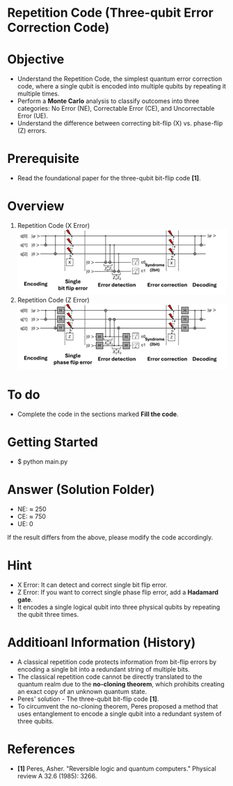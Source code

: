 # Repetition Code (Three-qubit Error Correction Code)

# Objective
- Understand the Repetition Code, the simplest quantum error correction code, where a single qubit is encoded into multiple qubits by repeating it multiple times.
- Perform a **Monte Carlo** analysis to classify outcomes into three categories: No Error (NE), Correctable Error (CE), and Uncorrectable Error (UE).
- Understand the difference between correcting bit-flip (X) vs. phase-flip (Z) errors.

# Prerequisite
- Read the foundational paper for the three-qubit bit-flip code **[1]**.

# Overview
1) Repetition Code (X Error)
![Overview_Bit_Error](images/Overview_Bit_Error.png)
2) Repetition Code (Z Error)
![Overview_Phase_Error](images/Overview_Phase_Error.png)

# To do
- Complete the code in the sections marked **Fill the code**.

# Getting Started
- $ python main.py

# Answer (Solution Folder)
- NE: ≈ 250
- CE: ≈ 750
- UE: 0

If the result differs from the above, please modify the code accordingly.

# Hint
- X Error: It can detect and correct single bit flip error.
- Z Error: If you want to correct single phase flip error, add a **Hadamard gate**.
- It encodes a single logical qubit into three physical qubits by repeating the qubit three times.

# Additioanl Information (History)
- A classical repetition code protects information from bit-flip errors by encoding a single bit into a redundant string of multiple bits.
- The classical repetition code cannot be directly translated to the quantum realm due to the **no-cloning theorem**, which prohibits creating an exact copy of an unknown quantum state.
- Peres' solution - The three-qubit bit-flip code **[1]**.
- To circumvent the no-cloning theorem, Peres proposed a method that uses entanglement to encode a single qubit into a redundant system of three qubits.

# References
- **[1]** Peres, Asher. "Reversible logic and quantum computers." Physical review A 32.6 (1985): 3266.

